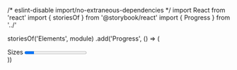 /* eslint-disable import/no-extraneous-dependencies */
import React from 'react'
import { storiesOf } from '@storybook/react'
import { Progress } from '../'

storiesOf('Elements', module)
  .add('Progress', () => (
    <div>
      Sizes
      <Progress className="is-small" value="15" max="100" />
      <Progress value="15" max="100" />
      <Progress className="is-medium" value="15" max="100" />
      <Progress className="is-large" value="15" max="100" />
      Colors
      <Progress className="is-primary" value="20" max="100" />
      <Progress className="is-link" value="40" max="100" />
      <Progress className="is-info" value="50" max="100" />
      <Progress className="is-success" value="60" max="100" />
      <Progress className="is-warning" value="80" max="100" />
      <Progress className="is-danger" value="90" max="100" />
    </div>
  ))
